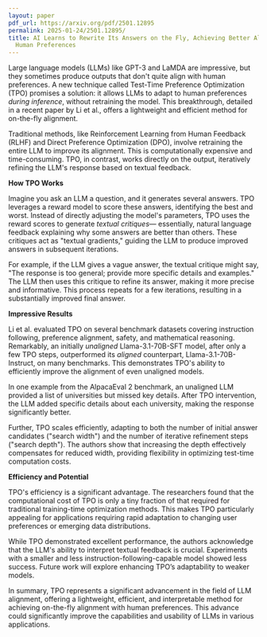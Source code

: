 ```yaml
---
layout: paper
pdf_url: https://arxiv.org/pdf/2501.12895
permalink: 2025-01-24/2501.12895/
title: AI Learns to Rewrite Its Answers on the Fly, Achieving Better Alignment with
  Human Preferences
---
```




Large language models (LLMs) like GPT-3 and LaMDA are impressive, but they sometimes produce outputs that don't quite align with human preferences.  A new technique called Test-Time Preference Optimization (TPO) promises a solution:  it allows LLMs to adapt to human preferences *during inference*, without retraining the model. This breakthrough, detailed in a recent paper by Li et al., offers a lightweight and efficient method for on-the-fly alignment.

Traditional methods, like Reinforcement Learning from Human Feedback (RLHF) and Direct Preference Optimization (DPO), involve retraining the entire LLM to improve its alignment. This is computationally expensive and time-consuming. TPO, in contrast, works directly on the output, iteratively refining the LLM's response based on textual feedback.

**How TPO Works**

Imagine you ask an LLM a question, and it generates several answers. TPO leverages a reward model to score these answers, identifying the best and worst.  Instead of directly adjusting the model's parameters, TPO uses the reward scores to generate *textual critiques*— essentially, natural language feedback explaining why some answers are better than others. These critiques act as "textual gradients," guiding the LLM to produce improved answers in subsequent iterations.

For example, if the LLM gives a vague answer, the textual critique might say, "The response is too general; provide more specific details and examples."  The LLM then uses this critique to refine its answer, making it more precise and informative.  This process repeats for a few iterations, resulting in a substantially improved final answer.

**Impressive Results**

Li et al. evaluated TPO on several benchmark datasets covering instruction following, preference alignment, safety, and mathematical reasoning.  Remarkably, an initially *unaligned* Llama-3.1-70B-SFT model, after only a few TPO steps, outperformed its *aligned* counterpart, Llama-3.1-70B-Instruct, on many benchmarks.  This demonstrates TPO's ability to efficiently improve the alignment of even unaligned models.  

In one example from the AlpacaEval 2 benchmark, an unaligned LLM provided a list of universities but missed key details.  After TPO intervention, the LLM added specific details about each university, making the response significantly better.

Further, TPO scales efficiently, adapting to both the number of initial answer candidates ("search width") and the number of iterative refinement steps ("search depth").  The authors show that increasing the depth effectively compensates for reduced width, providing flexibility in optimizing test-time computation costs.

**Efficiency and Potential**

TPO's efficiency is a significant advantage. The researchers found that the computational cost of TPO is only a tiny fraction of that required for traditional training-time optimization methods.  This makes TPO particularly appealing for applications requiring rapid adaptation to changing user preferences or emerging data distributions.

While TPO demonstrated excellent performance, the authors acknowledge that the LLM's ability to interpret textual feedback is crucial.  Experiments with a smaller and less instruction-following-capable model showed less success.  Future work will explore enhancing TPO’s adaptability to weaker models.

In summary, TPO represents a significant advancement in the field of LLM alignment, offering a lightweight, efficient, and interpretable method for achieving on-the-fly alignment with human preferences. This advance could significantly improve the capabilities and usability of LLMs in various applications.